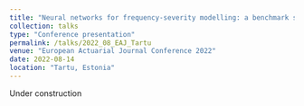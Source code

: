```yaml
---
title: "Neural networks for frequency-severity modelling: a benchmark study from data preprocessing steps to technical tariff"
collection: talks
type: "Conference presentation"
permalink: /talks/2022_08_EAJ_Tartu
venue: "European Actuarial Journal Conference 2022"
date: 2022-08-14
location: "Tartu, Estonia"
---
```


Under construction